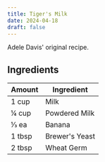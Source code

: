 ```yaml
---
title: Tiger's Milk
date: 2024-04-18
draft: false
---
```


Adele Davis' original recipe.

## Ingredients

| Amount  | Ingredient     |
|---------|----------------|
| 1 cup   | Milk           |
| 1⁄4 cup | Powdered Milk  |
| 1⁄3 ea  | Banana         |
| 1 tbsp  | Brewer's Yeast |
| 2 tbsp  | Wheat Germ     |
